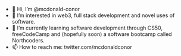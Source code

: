 - 👋 Hi, I’m @mcdonald-conor
- 👀 I’m interested in web3, full stack development and novel uses of software. 
- 🌱 I’m currently learning software development through CS50, freeCodeCamp and (hopefully soon) a software bootcamp called Northcoders.
- 📫 How to reach me: twitter.com/mcdonaldconor
